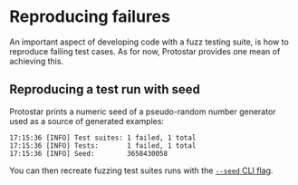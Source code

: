 # Reproducing failures

An important aspect of developing code with a fuzz testing suite, is how to reproduce failing test
cases.
As for now, Protostar provides one mean of achieving this.

## Reproducing a test run with seed

Protostar prints a numeric seed of a pseudo-random number generator used as a source of generated
examples:

```
17:15:36 [INFO] Test suites: 1 failed, 1 total            
17:15:36 [INFO] Tests:       1 failed, 1 total
17:15:36 [INFO] Seed:        3658430058
```

You can then recreate fuzzing test suites runs with
the [`--seed` CLI flag](../../../cli-reference.md#--seed-int).
